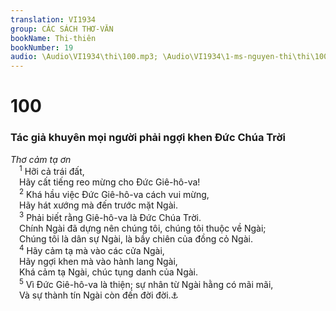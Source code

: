 ```yaml
---
translation: VI1934
group: CÁC SÁCH THƠ-VĂN
bookName: Thi-thiên 
bookNumber: 19
audio: \Audio\VI1934\thi\100.mp3; \Audio\VI1934\1-ms-nguyen-thi\thi\100.mp3
---
```


<div class="title"><h1>100</h1><h3>Tác giả khuyên mọi người phải ngợi khen Đức Chúa Trời</h3><i>Thơ cảm tạ ơn</i></div>
<span class="verse thi_100_1"> <sup>1</sup> Hỡi cả trái đất, <br/> Hãy cất tiếng reo mừng cho Đức Giê-hô-va! <br/></span>
<span class="verse thi_100_2"> <sup>2</sup> Khá hầu việc Đức Giê-hô-va cách vui mừng, <br/> Hãy hát xướng mà đến trước mặt Ngài. <br/></span>
<span class="verse thi_100_3"> <sup>3</sup> Phải biết rằng Giê-hô-va là Đức Chúa Trời. <br/> Chính Ngài đã dựng nên chúng tôi, chúng tôi thuộc về Ngài; <br/> Chúng tôi là dân sự Ngài, là bầy chiên của đồng cỏ Ngài. <br/></span>
<span class="verse thi_100_4"> <sup>4</sup> Hãy cảm tạ mà vào các cửa Ngài, <br/> Hãy ngợi khen mà vào hành lang Ngài, <br/> Khá cảm tạ Ngài, chúc tụng danh của Ngài. <br/></span>
<span class="verse thi_100_5"> <sup>5</sup> Vì Đức Giê-hô-va là thiện; sự nhân từ Ngài hằng có mãi mãi, <br/> Và sự thành tín Ngài còn đến đời đời.<a data-toggle="tooltip" data-placement="bottom" title="1Su 16:34; 2Su 5:13; 7:3; Exo 3:11; Thi 106:1; 107:1; 118:1; 136:1; Gie 33:11">⚓</a><br/></span>
